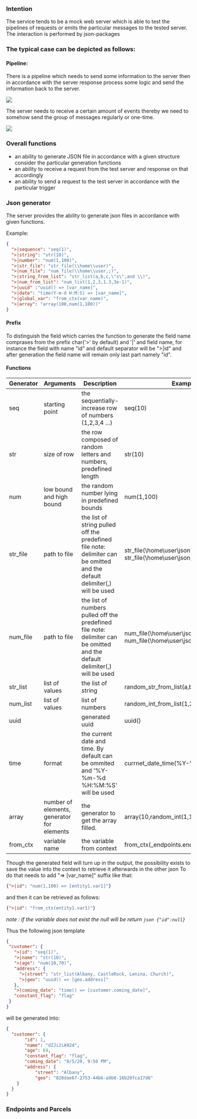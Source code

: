 ### Intention
The service tends to be a mock web server which is able to test the pipelines of requests 
or emits the particular messages to the tested server. The interaction is performed by json-packages

### The typical case can be depicted as follows:
#### Pipeline:
There is a pipeline which needs to send some information to the server 
then in accordance with the server response process some logic and send the information back to the server. 

![](http://www.plantuml.com/plantuml/proxy?src=https://raw.githubusercontent.com/besok/test-server-flow/master/doc/example1.plantuml)

The server needs to receive a certain amount of events thereby we need to somehow send the group of messages regularly or one-time.

![](http://www.plantuml.com/plantuml/proxy?src=https://raw.githubusercontent.com/besok/test-server-flow/master/doc/example2.plantuml)

### Overall functions
 - an ability to generate JSON file in accordance with a given structure consider the particular generation functions
 - an ability to receive a request from the test server and response on that accordingly
 - an ability to send a request to the test server in accordance with the particular trigger

### Json generator
The server provides the ability to generate json files in accordance with given functions.

Example:
```json
{
  ">|sequence": "seq(1)",
  ">|string": "str(10)",
  ">|number": "num(1,100)",
  ">|str_file": "str_file(\\home\\user)",
  ">|num_file": "num_file(\\home\\user,;)",
  ">|string_from_list": "str_list(a,b,c,\"s\",and \\)",
  ">|num_from_list": "num_list(1,2,3,1.3,3e-1)",
  ">|uuid" :"uuid() => [var_name]",
  ">|date": "time(Y-m-d H:M:S) => [var_name]",
  ">|global_var": "from_ctx(var_name)",
  ">|array": "array(100,num(1,100))"
}
```

#### Prefix
To distinguish the field which carries the function to generate the field name comprases from the prefix char('>' by default) and '|' and field name,
for instance the field with name "id" and default separator will be ">|id" and after generation the field name will remain only last part namely "id".

#### Functions
| Generator | Arguments | Description | Example |
|----------------------|--------------------------------------------|----------------------------------------------------------------------------------------------------------------------------|------------------------------------------------------------------------------------------------------------------------|
| seq | starting point | the sequentially-increase row of numbers (1,2,3,4 ...) | seq(10)  |
| str | size of row | the row composed of random letters and numbers, predefined length | str(10) |
| num | low bound and high bound | the random number lying in predefined bounds | num(1,100) |
| str_file | path to file | the list of string pulled off the predefined file note: delimiter can be omitted and the default delimiter(,) will be used  | str_file(\home\user\json) str_file(\home\user\json, \n) |
| num_file | path to file | the list of numbers pulled off the predefined file note: delimiter can be omitted and the default delimiter(,) will be used  | num_file(\home\user\json) num_file(\home\user\json, \n) |
| str_list | list of values | the list of string | random_str_from_list(a,b,c,d) |
| num_list | list of values | list of numbers | random_int_from_list(1,2,3,4,5) |
| uuid |  | generated uuid  | uuid() |
| time | format | the current date and time. By default can be ommited  and '%Y-%m-%d %H:%M:%S' will be used | currnet_date_time(%Y-%m-%d) |
| array | number of elements, generator for elements | the generator to get the array filled. | array(10,random_int(1,10)) |
| from_ctx | variable name | the variable from context| from_ctx(_endpoints.endpoint2.input.url.id) |
 
Though the generated field will turn up in the output, the possibility exists to save the value into the context to retrieve it afterwards in the other json
To do that needs to add "=> [var_name]" suffix like that: 
```json
{">|id": "num(1,100) => [entity1.var1]"}
```
and then it can be retrieved as follows:
```json
{">|id": "from_ctx(entity1.var1)"}
```
*note  : if the variable does not exist the null will be return ```json {"id":null}```*

Thus the following json template
 ```json
{
  "customer": {
    ">|id": "seq(1)",
    ">|name": "str(10)",
    ">|age": "num(10,70)",
    "address": {
      ">|street": "str_list(Albany, CastleRock, Lenina, Church)",
      ">|geo": "uuid() => [geo.address]"
    },
    ">|coming_date": "time() => [customer.coming_date]",
    "constant_flag": "flag"
  }
}
```
will be generated into:
```json
{
  "customer": {
       "id": 1,
       "name": "dZJi2iA92d",
       "age": 69,
       "constant_flag": "flag",
       "coming_date": "8/5/20, 9:50 PM",
       "address": {
           "street": "Albany",
           "geo": "820dae67-2753-44b6-a9b8-16b20fca17d8"
    }
  }
}
``` 
 
 
### Endpoints and Parcels

